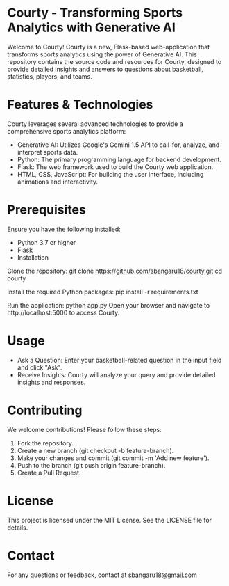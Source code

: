 # Courty - Transforming Sports Analytics with Generative AI

Welcome to Courty! Courty is a new, Flask-based web-application that transforms sports analytics using the power of Generative AI. This repository contains the source code and resources for Courty, designed to provide detailed insights and answers to questions about basketball, statistics, players, and teams.

# Features & Technologies

Courty leverages several advanced technologies to provide a comprehensive sports analytics platform:

- Generative AI: Utilizes Google's Gemini 1.5 API to call-for, analyze, and interpret sports data.
- Python: The primary programming language for backend development.
- Flask: The web framework used to build the Courty web application.
- HTML, CSS, JavaScript: For building the user interface, including animations and interactivity.

# Prerequisites

Ensure you have the following installed:
- Python 3.7 or higher
- Flask
- Installation

Clone the repository:
  git clone https://github.com/sbangaru18/courty.git
  cd courty

Install the required Python packages:
  pip install -r requirements.txt

Run the application:
  python app.py
  Open your browser and navigate to http://localhost:5000 to access Courty.

# Usage

- Ask a Question: Enter your basketball-related question in the input field and click "Ask".
- Receive Insights: Courty will analyze your query and provide detailed insights and responses.

# Contributing

We welcome contributions! Please follow these steps:

1. Fork the repository.
2. Create a new branch (git checkout -b feature-branch).
3. Make your changes and commit (git commit -m 'Add new feature').
4. Push to the branch (git push origin feature-branch).
5. Create a Pull Request.

# License

This project is licensed under the MIT License. See the LICENSE file for details.

# Contact

For any questions or feedback, contact at sbangaru18@gmail.com
